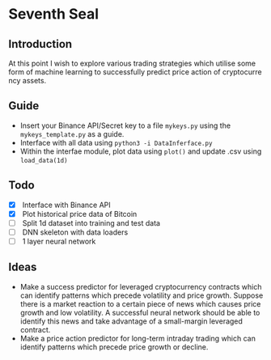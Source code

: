 # Seventh Seal
## Introduction
At this point I wish to explore various trading strategies which utilise some
form of machine learning to successfully predict price action of cryptocurrency
assets.
## Guide
 - Insert your Binance API/Secret key to a file `mykeys.py` using the `mykeys_template.py` as a guide.
 - Interface with all data using `python3 -i DataInferface.py`
 - Within the interfae module, plot data using `plot()` and update .csv using `load_data(1d)`

## Todo
 - [x]  Interface with Binance API
 - [x]  Plot historical price data of Bitcoin
 - [ ]  Split 1d dataset into training and test data
 - [ ]  DNN skeleton with data loaders
 - [ ]  1 layer neural network

## Ideas
 - Make a success predictor for leveraged cryptocurrency contracts which can identify patterns which precede volatility and price growth. Suppose there is a market reaction to a certain piece of news which causes price growth and low volatility. A successful neural network should be able to identify this news and take advantage of a small-margin leveraged contract.
 - Make a price action predictor for long-term intraday trading which can identify patterns which precede price growth or decline.